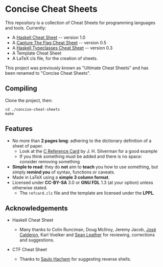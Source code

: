 Concise Cheat Sheets
====================

This repository is a collection of Cheat Sheets for programming languages and
tools.  Currently:

* A [Haskell Cheat Sheet] -- version 1.0
* A [Capture The Flag Cheat Sheet] -- version 0.5
* A [Haskell Typeclasses Cheat Sheet] -- version 0.3
* A Template Cheat Sheet
* A LaTeX cls file, for the creation of sheets.

This project was previously known as "Ultimate Cheat Sheets" and has been
renamed to "Concise Cheat Sheets".


Compiling
---------

Clone the project, then:

    cd ./concise-cheat-sheets
    make



Features
--------

* No more than **2 pages long**: adhering to the dictionary definition of a sheet of paper.
	* Look at the [C Reference Card] by J. H. Silverman for a good example
	* If you think something must be added and there is no space: consider removing something
* **Simple to read**: they do **not** aim to **teach** you how to use something, but simply
  **remind you** of syntax, functions or caveats.
* Made in LaTeX using a **simple 3 column format**.
* Licensed under **CC-BY-SA** 3.0 or **GNU FDL** 1.3  (at your option)  unless otherwise stated.
	* The `refcard.cls` file and the template are licensed under the **LPPL**.


Acknowledgements
----------------

* Haskell Cheat Sheet
	* Many thanks to
	  Colin Runciman,
	  Doug McIlroy,
	  Jeremy Jacob,
	  [José Calderon](https://github.com/jmct),
	  Karl Voelker and
	  [Sean Leather](https://github.com/spl)
	  for reviewing, corrections and suggestions.

* CTF Cheat Sheet
	* Thanks to [Saulo Hachem](https://github.com/sauloh) for suggesting reverse shells.

[C Reference Card]: http://www.math.brown.edu/~jhs/ReferenceCards/CRefCard.v2.2.pdf
[Haskell Cheat Sheet]: https://github.com/rudymatela/concise-cheat-sheets/releases/download/haskell-v1.0/haskell-ucs-1.0.pdf
[Haskell Typeclasses Cheat Sheet]: https://github.com/rudymatela/concise-cheat-sheets/releases/download/haskell-tc-v0.3/haskell-tc-cs-0.3.pdf
[Capture The Flag Cheat Sheet]: https://github.com/rudymatela/concise-cheat-sheets/releases/download/ctf-v0.5/ctf-cs-0.5.pdf
